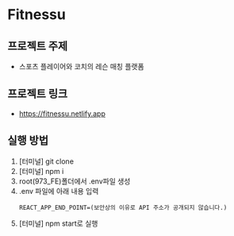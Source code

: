 # Fitnessu

## 프로젝트 주제

- 스포츠 플레이어와 코치의 레슨 매칭 플랫폼

## 프로젝트 링크

- https://fitnessu.netlify.app

## 실행 방법

1. [터미널] git clone
2. [터미널] npm i
3. root(973_FE)폴더에서 .env파일 생성
4. .env 파일에 아래 내용 입력
   ```
   REACT_APP_END_POINT=(보안상의 이유로 API 주소가 공개되지 않습니다.)
   ```
5. [터미널] npm start로 실행

